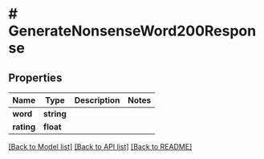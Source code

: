 # # GenerateNonsenseWord200Response

## Properties

Name | Type | Description | Notes
------------ | ------------- | ------------- | -------------
**word** | **string** |  |
**rating** | **float** |  |

[[Back to Model list]](../../README.md#models) [[Back to API list]](../../README.md#endpoints) [[Back to README]](../../README.md)
